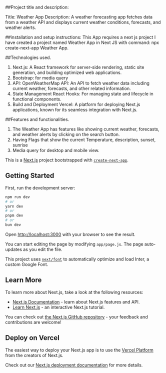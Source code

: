 ##Project title and description:

Title: Weather App
Description: A weather forecasting app fetches data from a weather API and displays current weather conditions, forecasts, and weather alerts.


##installation and setup instructions:
This App requires a next js project
I have created a project named Weather App in Next JS with 
command:
npx create-next-app Weather App.


##Technologies used.
1. Next.js: A React framework for server-side rendering, static site generation, and building optimized web applications.
2. Bootstrap: for media query
3. API: OpenWeatherMap API: An API to fetch weather data including current weather, forecasts, and other related information.
4. State Management React Hooks: For managing state and lifecycle in functional components.
5. Build and Deployment
Vercel: A platform for deploying Next.js applications, known for its seamless integration with Next.js.


##Features and functionalities.
1. The Weather App has features like showing current weather, forecasts, and weather alerts by clicking on the search button.
2. Having Flags that show the current Temperature, description, sunset, sunrise 
3. Media query for desktop and mobile view.


This is a [Next.js](https://nextjs.org/) project bootstrapped with [`create-next-app`](https://github.com/vercel/next.js/tree/canary/packages/create-next-app).

## Getting Started

First, run the development server:

```bash
npm run dev
# or
yarn dev
# or
pnpm dev
# or
bun dev
```

Open [http://localhost:3000](http://localhost:3000) with your browser to see the result.

You can start editing the page by modifying `app/page.js`. The page auto-updates as you edit the file.

This project uses [`next/font`](https://nextjs.org/docs/basic-features/font-optimization) to automatically optimize and load Inter, a custom Google Font.

## Learn More

To learn more about Next.js, take a look at the following resources:

- [Next.js Documentation](https://nextjs.org/docs) - learn about Next.js features and API.
- [Learn Next.js](https://nextjs.org/learn) - an interactive Next.js tutorial.

You can check out [the Next.js GitHub repository](https://github.com/vercel/next.js/) - your feedback and contributions are welcome!

## Deploy on Vercel

The easiest way to deploy your Next.js app is to use the [Vercel Platform](https://vercel.com/new?utm_medium=default-template&filter=next.js&utm_source=create-next-app&utm_campaign=create-next-app-readme) from the creators of Next.js.

Check out our [Next.js deployment documentation](https://nextjs.org/docs/deployment) for more details.
